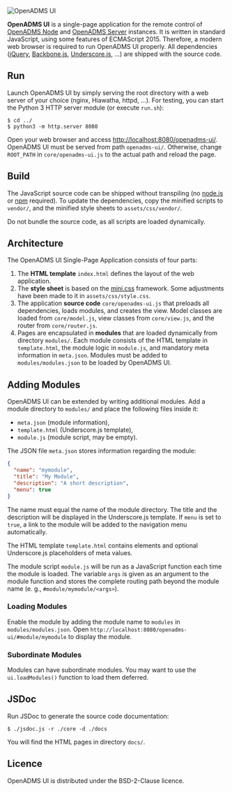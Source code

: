 ![OpenADMS UI](https://www.dabamos.de/github/openadms.png)

**OpenADMS UI** is a single-page application for the remote control of
[OpenADMS Node](https://github.com/dabamos/openadms-node/) and
[OpenADMS Server](https://github.com/dabamos/openadms-server/)
instances. It is written in standard JavaScript, using some features of
ECMAScript 2015. Therefore, a modern web browser is required to run OpenADMS UI
properly. All dependencies ([jQuery](https://jquery.com/),
[Backbone.js](https://backbonejs.org/),
[Underscore.js](https://underscorejs.org/), …) are shipped with the source code.

## Run
Launch OpenADMS UI by simply serving the root directory with a web server of
your choice (nginx, Hiawatha, httpd, …). For testing, you can start the Python 3
HTTP server module (or execute ``run.sh``):

```
$ cd ../
$ python3 -m http.server 8080
```

Open your web browser and access
[http://localhost:8080/openadms-ui/](http://localhost:8080/openadms-ui/).
OpenADMS UI must be served from path ``openadms-ui/``. Otherwise, change
``ROOT_PATH`` in ``core/openadms-ui.js`` to the actual path and reload the page.

## Build
The JavaScript source code can be shipped without transpiling (no
[node.js](https://nodejs.org/) or [npm](https://www.npmjs.com/) required). To
update the dependencies, copy the minified scripts to `vendor/`, and the
minified style sheets to `assets/css/vendor/`.

Do not bundle the source code, as all scripts are loaded dynamically.

## Architecture
The OpenADMS UI Single-Page Application consists of four parts:

1. The **HTML template** `index.html` defines the layout of the web application.
2. The **style sheet** is based on the [mini.css](https://minicss.org/) framework. Some adjustments have been made to it in `assets/css/style.css`.
3. The application **source code** `core/openadms-ui.js` that preloads all dependencies, loads modules, and creates the view. Model classes are loaded from `core/model.js`, view classes from `core/view.js`, and the router from `core/router.js`.
4. Pages are encapsulated in **modules** that are loaded dynamically from directory `modules/`. Each module consists of the HTML template in `template.html`, the module logic in `module.js`, and mandatory meta information in `meta.json`. Modules must be added to `modules/modules.json` to be loaded by OpenADMS UI.

## Adding Modules
OpenADMS UI can be extended by writing additional modules. Add a module
directory to ``modules/`` and place the following files inside it:

* ``meta.json`` (module information),
* ``template.html`` (Underscore.js template),
* ``module.js`` (module script, may be empty).

The JSON file ``meta.json`` stores information regarding the module:

```json
{
  "name": "mymodule",
  "title": "My Module",
  "description": "A short description",
  "menu": true
}
```

The name must equal the name of the module directory. The title and the
description will be displayed in the Underscore.js template. If ``menu`` is set
to ``true``, a link to the module will be added to the navigation menu
automatically.

The HTML template ``template.html`` contains elements and optional Underscore.js
placeholders of meta values.

The module script ``module.js`` will be run as a JavaScript function each time
the module is loaded. The variable ``args`` is given as an argument to the
module function and stores the complete routing path beyond the module name
(e. g., ``#module/mymodule/<args>``).

### Loading Modules
Enable the module by adding the module name to ``modules`` in
``modules/modules.json``. Open
``http://localhost:8080/openadms-ui/#module/mymodule``
to display the module.

### Subordinate Modules
Modules can have subordinate modules. You may want to use the
``ui.loadModules()`` function to load them deferred.

## JSDoc
Run JSDoc to generate the source code documentation:

```
$ ./jsdoc.js -r ./core -d ./docs
```

You will find the HTML pages in directory ``docs/``.

## Licence
OpenADMS UI is distributed under the BSD-2-Clause licence.
